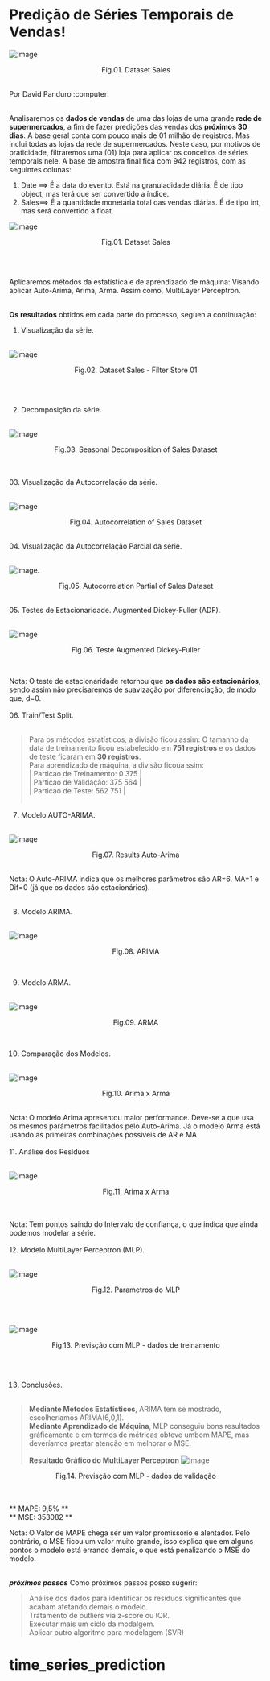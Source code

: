 # Predição de Séries Temporais de Vendas!
![image](https://github.com/DavidPanduro/time_series_prediction/blob/master/img/fundo_wall.jpeg)
<p style="text-align: center;">Fig.01. Dataset Sales </p><br>
Por David Panduro :computer:<br><br>

Analisaremos os **dados de vendas** de uma das lojas de uma grande **rede de supermercados**, a fim de fazer predições das vendas dos **próximos 30 dias**. 
A base geral conta com pouco mais de 01 milhão de registros. Mas inclui todas as lojas da rede de supermercados. Neste caso, por motivos de praticidade, filtraremos uma (01) loja para aplicar os conceitos de séries temporais nele. A base de amostra final fica com 942 registros, com as seguintes colunas:

  01. Date ==> É a data do evento. Está na granuladidade diária. É de tipo object, mas terá que ser convertido a índice.
  02. Sales==> É a quantidade monetária total das vendas diárias. É de tipo int, mas será convertido a float.

![image](https://github.com/DavidPanduro/time_series_prediction/assets/45201867/736b52ec-0b0c-48ec-bdcd-3363ad6a43da)
<p style="text-align: center;">Fig.01. Dataset Sales </p><br><br>
     
Aplicaremos métodos da estatística e de aprendizado de máquina: Visando aplicar Auto-Arima, Arima, Arma. Assim como, MultiLayer Perceptron.<br><br>

**Os resultados** obtidos em cada parte do processo, seguen a continuação: 

  01. Visualização da série.<br><br>

  ![image](https://github.com/DavidPanduro/time_series_prediction/assets/45201867/803a620e-656e-47e7-84f2-e8652a8f8747)<br>
  <p style="text-align: center;">Fig.02. Dataset Sales - Filter Store 01</p><br><br>

  02. Decomposição da série.<br><br>  

  ![image](https://github.com/DavidPanduro/time_series_prediction/assets/45201867/025fb3a8-8609-4fe9-8b72-8522afbf20ce) <br>
  <p style="text-align: center;">Fig.03. Seasonal Decomposition of Sales Dataset</p><br><br>
  03. Visualização da Autocorrelação da série.<br><br>
  
  ![image](https://github.com/DavidPanduro/time_series_prediction/blob/master/img/acp_sales.jpg)<br>
  <p style="text-align: center;">Fig.04. Autocorrelation of Sales Dataset</p><br>
  04. Visualização da Autocorrelação Parcial da série.<br><br>  
  
  ![image](https://github.com/DavidPanduro/time_series_prediction/blob/master/img/pacf_sales.jpg).<br>
  <p style="text-align: center;">Fig.05. Autocorrelation Partial of Sales Dataset </p><br>
  05. Testes de Estacionaridade. Augmented Dickey-Fuller (ADF).<br><br>
  
  ![image](https://github.com/DavidPanduro/time_series_prediction/assets/45201867/58a22bc9-4156-436d-9d11-87f986387377)<br>
  <p style="text-align: center;">Fig.06. Teste Augmented Dickey-Fuller </p><br>

  Nota: O teste de estacionaridade retornou que **os dados são estacionários**, sendo assim não precisaremos de suavização por diferenciação, de modo que, d=0. <br><br>
  06. Train/Test Split.<br><br>
  > Para os métodos estatísticos, a divisão ficou assim: O tamanho da data de treinamento ficou estabelecido em **751 registros** e os dados de teste ficaram em **30 registros**.<br>
  > Para aprendizado de máquina, a divisão ficoua ssim: <br>| Particao de Treinamento: 0 375 |<br>| Particao de Validação: 375 564 |<br>| Particao de Teste: 562 751 |<br><br>
  07. Modelo AUTO-ARIMA.<br><br>

  ![image](https://github.com/DavidPanduro/time_series_prediction/assets/45201867/f1e66709-d847-446c-8be5-41db149db72c) <br>
  <p style="text-align: center;">Fig.07. Results Auto-Arima </p><br>
  Nota: O Auto-ARIMA indica que os melhores parâmetros são AR=6, MA=1 e Dif=0 (já que os dados são estacionários).<br><br>

  08. Modelo ARIMA.<br><br>

  ![image](https://github.com/DavidPanduro/time_series_prediction/assets/45201867/900ed9db-5298-4171-a494-4eca01db2787)<br>
  <p style="text-align: center;">Fig.08. ARIMA </p><br>

  09. Modelo ARMA.<br><br>

  ![image](https://github.com/DavidPanduro/time_series_prediction/assets/45201867/ead42195-71fa-4760-b123-737392ce16e5)
  <p style="text-align: center;">Fig.09. ARMA </p><br>

  10. Comparação dos Modelos.<br><br>

  ![image](https://github.com/DavidPanduro/time_series_prediction/assets/45201867/d30f5ca4-00d5-4826-a455-82a3be308f93)
<p style="text-align: center;">Fig.10. Arima x Arma </p><br>
  Nota: O modelo Arima apresentou maior performance. Deve-se a que usa os mesmos parámetros facilitados pelo Auto-Arima. Já o modelo Arma está usando as primeiras combinações possíveis de AR e MA. <br><br>
  11. Análise dos Resíduos<br><br>

  ![image](https://github.com/DavidPanduro/time_series_sales_prediction/assets/45201867/4636f78c-3e75-47e1-b04b-f8aa14e49bb0)<br>
  <p style="text-align: center;">Fig.11. Arima x Arma </p><br><br>
  Nota: Tem pontos saindo do Intervalo de confiança, o que indica que ainda podemos modelar a série. <br><br>
  12. Modelo MultiLayer Perceptron (MLP).<br><br>

  ![image](https://github.com/DavidPanduro/time_series_prediction/assets/45201867/2ec0ba47-c662-4541-a7ef-f3964a2e6b31)
<p style="text-align: center;">Fig.12. Parametros do MLP </p><br><br>

![image](https://github.com/DavidPanduro/time_series_prediction/assets/45201867/27e6f41e-ee61-4209-8bc8-43042824ea63)
<p style="text-align: center;">Fig.13. Previsção com MLP - dados de treinamento</p><br><br>

  13. Conclusões.<br><br>
  
> **Mediante Métodos Estatísticos**, ARIMA tem se mostrado, escolheríamos ARIMA(6,0,1).<br>
> **Mediante Aprendizado de Máquina**, MLP conseguiu bons resultados gráficamente e em termos de métricas obteve umbom MAPE, mas deveríamos prestar atenção em melhorar o MSE.<br><br>
**Resultado Gráfico do MultiLayer Perceptron**
![image](https://github.com/DavidPanduro/time_series_prediction/assets/45201867/ffceec86-3403-4997-8b0d-5a2cef0d7033)
<p style="text-align: center;">Fig.14. Previsção com MLP - dados de validação</p><br><br>
  ** MAPE: 9,5% ** <br>
  ** MSE: 353082 ** <br>

  Nota: O Valor de MAPE chega ser um valor promissorio e alentador. Pelo contrário, o MSE ficou um valor muito grande, isso explica que em alguns pontos o modelo está errando demais, o que está penalizando o MSE do modelo.<br><br>

**_próximos passos_** Como próximos passos posso sugerir: 
> Análise dos dados para identificar os resíduos significantes que acabam afetando demais o modelo.<br>
> Tratamento de outliers via z-score ou IQR.<br>
> Executar mais um ciclo da modalgem.<br>
> Aplicar outro algoritmo para modelagem (SVR)<br>


# time_series_prediction
